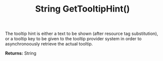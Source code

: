 ﻿---
uid: crmscript_ref_NSArchiveColumnData_GetTooltipHint
title: String GetTooltipHint()
intellisense: NSArchiveColumnData.GetTooltipHint
keywords: NSArchiveColumnData, GetTooltipHint
so.topic: reference
---

The tooltip hint is either a text to be shown (after resource tag substitution), or a tooltip key to be given to the tooltip provider system in order to asynchronoously retrieve the actual tooltip.

**Returns:** String


